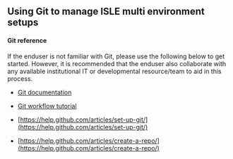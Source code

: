 ## Using Git to manage ISLE multi environment setups

#### Git reference

If the enduser is not familiar with Git, please use the following below to get started. However, it is recommended that the enduser also collaborate with any available institutional IT or developmental resource/team to aid in this process.

* [Git documentation](https://git-scm.com/)

* [Git workflow tutorial](https://www.atlassian.com/git/tutorials/comparing-workflows)

* [https://help.github.com/articles/set-up-git/](https://help.github.com/articles/set-up-git/)

* [https://help.github.com/articles/create-a-repo/](https://help.github.com/articles/create-a-repo/)
